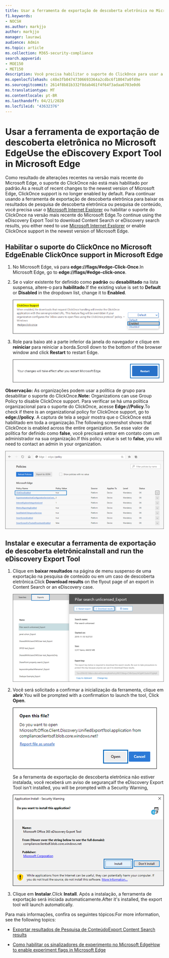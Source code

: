 ```yaml
---
title: Usar a ferramenta de exportação de descoberta eletrônica no Microsoft Edge
f1.keywords:
- NOCSH
ms.author: markjjo
author: markjjo
manager: laurawi
audience: Admin
ms.topic: article
ms.collection: M365-security-compliance
search.appverid:
- MOE150
- MET150
description: Você precisa habilitar o suporte do ClickOnce para usar a versão mais recente do Microsoft Edge para baixar os resultados da pesquisa da pesquisa de conteúdo e da descoberta eletrônica no centro de segurança e conformidade.
ms.openlocfilehash: c48e3fb04747306693364a2cdbc6f18047a0fd9e
ms.sourcegitcommit: 2614f8b81b332f8dab461f4f64f3adaa6703e0d6
ms.translationtype: MT
ms.contentlocale: pt-BR
ms.lasthandoff: 04/21/2020
ms.locfileid: "43632376"
---
```

# <a name="use-the-ediscovery-export-tool-in-microsoft-edge"></a><span data-ttu-id="f1e7f-103">Usar a ferramenta de exportação de descoberta eletrônica no Microsoft Edge</span><span class="sxs-lookup"><span data-stu-id="f1e7f-103">Use the eDiscovery Export Tool in Microsoft Edge</span></span>

<span data-ttu-id="f1e7f-104">Como resultado de alterações recentes na versão mais recente do Microsoft Edge, o suporte do ClickOnce não está mais habilitado por padrão.</span><span class="sxs-lookup"><span data-stu-id="f1e7f-104">As a result of recent changes to the newest version of Microsoft Edge, ClickOnce support is no longer enabled by default.</span></span> <span data-ttu-id="f1e7f-105">Para continuar usando a ferramenta de exportação de descoberta eletrônica para baixar os resultados de pesquisa de descoberta eletrônica ou pesquisa de conteúdo, você precisa usar o [Microsoft Internet Explorer](https://support.microsoft.com/help/17621/internet-explorer-downloads) ou habilitar o suporte do ClickOnce na versão mais recente do Microsoft Edge.</span><span class="sxs-lookup"><span data-stu-id="f1e7f-105">To continue using the eDiscovery Export Tool to download Content Search or eDiscovery search results, you either need to use [Microsoft Internet Explorer](https://support.microsoft.com/help/17621/internet-explorer-downloads) or enable ClickOnce support in the newest version of Microsoft Edge.</span></span>

## <a name="enable-clickonce-support-in-microsoft-edge"></a><span data-ttu-id="f1e7f-106">Habilitar o suporte do ClickOnce no Microsoft Edge</span><span class="sxs-lookup"><span data-stu-id="f1e7f-106">Enable ClickOnce support in Microsoft Edge</span></span>

1. <span data-ttu-id="f1e7f-107">No Microsoft Edge, vá para **edge://flags/#edge-Click-Once**.</span><span class="sxs-lookup"><span data-stu-id="f1e7f-107">In Microsoft Edge, go to **edge://flags/#edge-click-once**.</span></span>

2. <span data-ttu-id="f1e7f-108">Se o valor existente for definido como **padrão** ou **desabilitado** na lista suspensa, altere-o para **habilitado**.</span><span class="sxs-lookup"><span data-stu-id="f1e7f-108">If the existing value is set to **Default** or **Disabled** in the dropdown list, change it to **Enabled**.</span></span>

   ![](../media/ClickOnceimage1.png)

3. <span data-ttu-id="f1e7f-109">Role para baixo até a parte inferior da janela do navegador e clique em **reiniciar** para reiniciar a borda.</span><span class="sxs-lookup"><span data-stu-id="f1e7f-109">Scroll down to the bottom of the browser window and click **Restart** to restart Edge.</span></span>

   ![](../media/ClickOnceimage2.png)

<span data-ttu-id="f1e7f-110">**Observação:** As organizações podem usar a política de grupo para desabilitar o suporte do ClickOnce.</span><span class="sxs-lookup"><span data-stu-id="f1e7f-110">**Note:** Organizations can use Group Policy to disable ClickOnce support.</span></span> <span data-ttu-id="f1e7f-111">Para verificar se há uma política organizacional para o suporte do ClickOnce, acesse **Edge://Policy**.</span><span class="sxs-lookup"><span data-stu-id="f1e7f-111">To check if there is an organizational policy for ClickOnce support, go to **edge://policy**.</span></span> <span data-ttu-id="f1e7f-112">A captura de tela a seguir mostra que o ClickOnce está habilitado em toda a organização.</span><span class="sxs-lookup"><span data-stu-id="f1e7f-112">The following screenshot shows that ClickOnce is enabled across the entire organization.</span></span> <span data-ttu-id="f1e7f-113">Se esse valor de política for definido como **false**, você precisará entrar em contato com um administrador na sua organização.</span><span class="sxs-lookup"><span data-stu-id="f1e7f-113">If this policy value is set to **false**, you will need to contact an admin in your organization.</span></span>

![](../media/ClickOnceimage3.png)

## <a name="install-and-run-the-ediscovery-export-tool"></a><span data-ttu-id="f1e7f-114">Instalar e executar a ferramenta de exportação de descoberta eletrônica</span><span class="sxs-lookup"><span data-stu-id="f1e7f-114">Install and run the eDiscovery Export Tool</span></span>

1. <span data-ttu-id="f1e7f-115">Clique em **baixar resultados** na página de menu suspenso de uma exportação na pesquisa de conteúdo ou em um caso de descoberta eletrônica.</span><span class="sxs-lookup"><span data-stu-id="f1e7f-115">Click **Download results** on the flyout page of an export in Content Search or an eDiscovery case.</span></span>

   ![Clique em baixar resultados na página do menu de atalho para baixar os resultados da pesquisa](../media/ClickOnceExport1.png)

2. <span data-ttu-id="f1e7f-117">Você será solicitado a confirmar a inicialização da ferramenta, clique em **abrir**.</span><span class="sxs-lookup"><span data-stu-id="f1e7f-117">You will be prompted with a confirmation to launch the tool, Click **Open**.</span></span>

   ![Clique em abrir para iniciar a ferramenta de exportação de descoberta eletrônica](../media/ClickOnceimage4.png)

   <span data-ttu-id="f1e7f-119">Se a ferramenta de exportação de descoberta eletrônica não estiver instalada, você receberá um aviso de segurança</span><span class="sxs-lookup"><span data-stu-id="f1e7f-119">If the eDiscovery Export Tool isn't installed, you will be prompted with a Security Warning,</span></span> 

   ![Clique em instalar para instalar a ferramenta de exportação de descoberta eletrônica](../media/ClickOnceimage5.png)

3. <span data-ttu-id="f1e7f-121">Clique em **Instalar**.</span><span class="sxs-lookup"><span data-stu-id="f1e7f-121">Click **Install**.</span></span> <span data-ttu-id="f1e7f-122">Após a instalação, a ferramenta de exportação será iniciada automaticamente.</span><span class="sxs-lookup"><span data-stu-id="f1e7f-122">After it's installed, the export tool will launch automatically.</span></span>

<span data-ttu-id="f1e7f-123">Para mais informações, confira os seguintes tópicos:</span><span class="sxs-lookup"><span data-stu-id="f1e7f-123">For more information, see the following topics:</span></span>

- [<span data-ttu-id="f1e7f-124">Exportar resultados de Pesquisa de Conteúdo</span><span class="sxs-lookup"><span data-stu-id="f1e7f-124">Export Content Search results</span></span>](export-search-results.md)

- [<span data-ttu-id="f1e7f-125">Como habilitar os sinalizadores de experimento no Microsoft Edge</span><span class="sxs-lookup"><span data-stu-id="f1e7f-125">How to enable experiment flags in Microsoft Edge</span></span>](https://microsoftedgesupport.microsoft.com/hc/articles/360034075294-How-to-enable-experiment-flags-in-Microsoft-Edge-Insider-channels)

